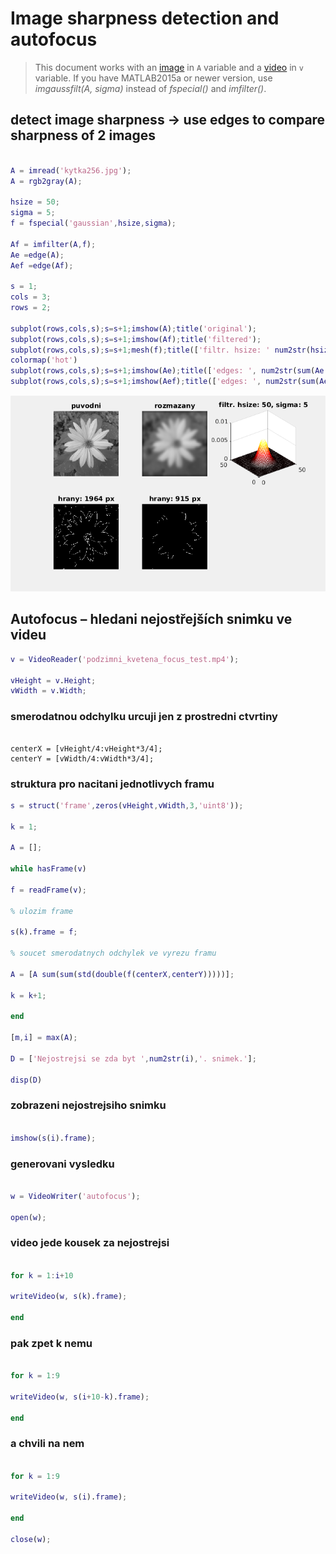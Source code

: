 
# Image sharpness detection and autofocus 

>This document works with an [image](media/kytka256.jpg) in `A` variable and a [video](media/podzimni_kvetena_focus_test.mp4) in `v` variable.
 If you have MATLAB2015a or newer version, use *imgaussfilt(A, sigma)* instead of *fspecial()* and *imfilter()*.

## detect image sharpness -> use edges to compare sharpness of 2 images

``` matlab

A = imread('kytka256.jpg');
A = rgb2gray(A);

hsize = 50; 
sigma = 5;
f = fspecial('gaussian',hsize,sigma);

Af = imfilter(A,f);
Ae =edge(A);
Aef =edge(Af);

s = 1;
cols = 3;
rows = 2;

subplot(rows,cols,s);s=s+1;imshow(A);title('original');
subplot(rows,cols,s);s=s+1;imshow(Af);title('filtered');
subplot(rows,cols,s);s=s+1;mesh(f);title(['filtr. hsize: ' num2str(hsize),', sigma: ' num2str(sigma)]);
colormap('hot')
subplot(rows,cols,s);s=s+1;imshow(Ae);title(['edges: ', num2str(sum(Ae(:))), ' px' ]);
subplot(rows,cols,s);s=s+1;imshow(Aef);title(['edges: ', num2str(sum(Aef(:))), ' px' ]);
```
![](media/kytka.png)


## Autofocus – hledani nejostřejších snimku ve videu

``` matlab
v = VideoReader('podzimni_kvetena_focus_test.mp4');

vHeight = v.Height;
vWidth = v.Width;
```

### smerodatnou odchylku urcuji jen z prostredni ctvrtiny
```

centerX = [vHeight/4:vHeight*3/4];
centerY = [vWidth/4:vWidth*3/4];
```

### struktura pro nacitani jednotlivych framu

``` matlab
s = struct('frame',zeros(vHeight,vWidth,3,'uint8'));

k = 1;

A = [];

while hasFrame(v)

f = readFrame(v);

% ulozim frame

s(k).frame = f;

% soucet smerodatnych odchylek ve vyrezu framu

A = [A sum(sum(std(double(f(centerX,centerY)))))];

k = k+1;

end

[m,i] = max(A);

D = ['Nejostrejsi se zda byt ',num2str(i),'. snimek.'];

disp(D)

```

### zobrazeni nejostrejsiho snimku

```matlab

imshow(s(i).frame);

```

### generovani vysledku

``` matlab

w = VideoWriter('autofocus');

open(w);
```

### video jede kousek za nejostrejsi
``` matlab

for k = 1:i+10

writeVideo(w, s(k).frame);

end
```
### pak zpet k nemu
``` matlab

for k = 1:9

writeVideo(w, s(i+10-k).frame);

end
```
### a chvili na nem
``` matlab

for k = 1:9

writeVideo(w, s(i).frame);

end

close(w); 
```

